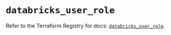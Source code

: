 # `databricks_user_role`

Refer to the Terraform Registry for docs: [`databricks_user_role`](https://registry.terraform.io/providers/databricks/databricks/1.64.0/docs/resources/user_role).
